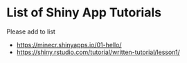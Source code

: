 # List of Shiny App Tutorials

Please add to list

- https://minecr.shinyapps.io/01-hello/
- https://shiny.rstudio.com/tutorial/written-tutorial/lesson1/
